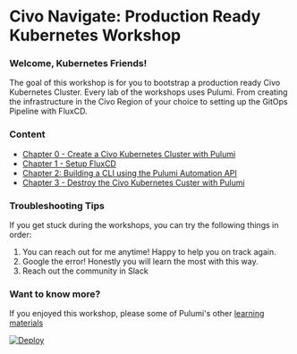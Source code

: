 # Civo Navigate: Production Ready Kubernetes Workshop

### Welcome, Kubernetes Friends!

The goal of this workshop is for you to bootstrap a production ready Civo Kubernetes Cluster. Every lab of the workshops
uses Pulumi. From creating the infrastructure in the Civo Region of your choice to setting up the GitOps Pipeline with
FluxCD.

### Content

- [Chapter 0 - Create a Civo Kubernetes Cluster with Pulumi](./00-cluster-setup.md)
- [Chapter 1 - Setup FluxCD](./01-gitops-setup.md)
- [Chapter 2: Building a CLI using the Pulumi Automation API](./02-automation-api.md)
- [Chapter 3 - Destroy the Civo Kubernetes Custer with Pulumi](./03-cluster-teardown.md)

### Troubleshooting Tips

If you get stuck during the workshops, you can try the following things in order:

1. You can reach out for me anytime! Happy to help you on track again.
1. Google the error! Honestly you will learn the most with this way.
1. Reach out the community in Slack

### Want to know more?

If you enjoyed this workshop, please some of Pulumi's other [learning materials](https://www.pulumi.com/learn/)

[![Deploy](https://get.pulumi.com/new/button.svg)](https://www.pulumi.com/)
